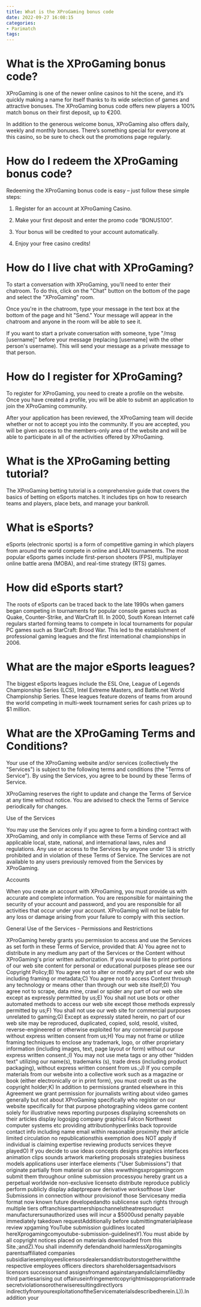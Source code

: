 ```yaml
---
title: What is the XProGaming bonus code
date: 2022-09-27 16:08:15
categories:
- Parimatch
tags:
---
```



#  What is the XProGaming bonus code?

XProGaming is one of the newer online casinos to hit the scene, and it’s quickly making a name for itself thanks to its wide selection of games and attractive bonuses. The XProGaming bonus code offers new players a 100% match bonus on their first deposit, up to €200.

In addition to the generous welcome bonus, XProGaming also offers daily, weekly and monthly bonuses. There’s something special for everyone at this casino, so be sure to check out the promotions page regularly.

# How do I redeem the XProGaming bonus code?

Redeeming the XProGaming bonus code is easy – just follow these simple steps:

1. Register for an account at XProGaming Casino.

2. Make your first deposit and enter the promo code “BONUS100”.

3. Your bonus will be credited to your account automatically.

4. Enjoy your free casino credits!

#  How do I live chat with XProGaming?

To start a conversation with XProGaming, you'll need to enter their chatroom. To do this, click on the "Chat" button on the bottom of the page and select the "XProGaming" room.

Once you're in the chatroom, type your message in the text box at the bottom of the page and hit "Send." Your message will appear in the chatroom and anyone in the room will be able to see it.

If you want to start a private conversation with someone, type "/msg [username]" before your message (replacing [username] with the other person's username). This will send your message as a private message to that person.

#  How do I register for XProGaming?

To register for XProGaming, you need to create a profile on the website. Once you have created a profile, you will be able to submit an application to join the XProGaming community.

After your application has been reviewed, the XProGaming team will decide whether or not to accept you into the community. If you are accepted, you will be given access to the members-only area of the website and will be able to participate in all of the activities offered by XProGaming.

#  What is the XProGaming betting tutorial?

The XProGaming betting tutorial is a comprehensive guide that covers the basics of betting on eSports matches. It includes tips on how to research teams and players, place bets, and manage your bankroll.

# What is eSports?

eSports (electronic sports) is a form of competitive gaming in which players from around the world compete in online and LAN tournaments. The most popular eSports games include first-person shooters (FPS), multiplayer online battle arena (MOBA), and real-time strategy (RTS) games.

# How did eSports start?

The roots of eSports can be traced back to the late 1990s when gamers began competing in tournaments for popular console games such as Quake, Counter-Strike, and WarCraft III. In 2000, South Korean Internet café regulars started forming teams to compete in local tournaments for popular PC games such as StarCraft: Brood War. This led to the establishment of professional gaming leagues and the first international championships in 2006.

# What are the major eSports leagues?

The biggest eSports leagues include the ESL One, League of Legends Championship Series (LCS), Intel Extreme Masters, and Battle.net World Championship Series. These leagues feature dozens of teams from around the world competing in multi-week tournament series for cash prizes up to $1 million.

#  What are the XProGaming Terms and Conditions?

Your use of the XProGaming website and/or services (collectively the "Services") is subject to the following terms and conditions (the "Terms of Service"). By using the Services, you agree to be bound by these Terms of Service.

XProGaming reserves the right to update and change the Terms of Service at any time without notice. You are advised to check the Terms of Service periodically for changes.

Use of the Services

You may use the Services only if you agree to form a binding contract with XProGaming, and only in compliance with these Terms of Service and all applicable local, state, national, and international laws, rules and regulations. Any use or access to the Services by anyone under 13 is strictly prohibited and in violation of these Terms of Service. The Services are not available to any users previously removed from the Services by XProGaming.

Accounts

When you create an account with XProGaming, you must provide us with accurate and complete information. You are responsible for maintaining the security of your account and password, and you are responsible for all activities that occur under your account. XProGaming will not be liable for any loss or damage arising from your failure to comply with this section.

General Use of the Services - Permissions and Restrictions

XProGaming hereby grants you permission to access and use the Services as set forth in these Terms of Service, provided that:
A) You agree not to distribute in any medium any part of the Services or the Content without XProGaming's prior written authorization. If you would like to print portions of our web site content for personal or educational purposes please see our Copyright Policy;B) You agree not to alter or modify any part of our web site including framing or metadata;C) You agree not to access Content through any technology or means other than through our web site itself;D) You agree not to scrape, data mine, crawl or spider any part of our web site except as expressly permitted by us;E) You shall not use bots or other automated methods to access our web site except those methods expressly permitted by us;F) You shall not use our web site for commercial purposes unrelated to gaming;G) Except as expressly stated herein, no part of our web site may be reproduced, duplicated, copied, sold, resold, visited, reverse-engineered or otherwise exploited for any commercial purpose without express written consent from us;H) You may not frame or utilize framing techniques to enclose any trademark, logo, or other proprietary information (including images, text, page layout or form) without our express written consent.;I) You may not use meta tags or any other "hidden text" utilizing our name(s), trademarks (s), trade dress (including product packaging), without express written consent from us.;J) If you compile materials from our website into a collective work such as a magazine or book (either electronically or in print form), you must credit us as the copyright holder;K) In addition to permissions granted elsewhere in this Agreement we grant permission for journalists writing about video games generally but not about XProGaming specifically who register on our website specifically for that purpose photographing videos game content solely for illustrative news reporting purposes displaying screenshots on their articles display logosjpg company graphics Falcon Northwest computer systems etc providing attributionhyperlinks back toprovide contact info including name email within reasonable proximity their article limited circulation no republicationsthis exemption does NOT apply if individual is claiming expertise reviewing products services theyve playedO) If you decide to use ideas concepts designs graphics interfaces animation clips sounds artwork marketing proposals strategies business models applications user interface elements ("User Submissions") that originate partially from material on our sites wwwthingsxprogamingcom submit them throughour online submission processyou hereby grant us a perpetual worldwide non-exclusive licenseto distribute reproduce publicly perform publicly display adaptprepare derivative worksofthose User Submissions in connection withour provisionof those Servicesany media format now known future developedandto sublicense such rights through multiple tiers offranchisespartnershipschannelstheatresproduct manufacturersunauthorized uses will incur a $5000usd penalty payable immediately takedown requestAdditionally before submittingmaterialplease review xpgaming YouTube submission guidlines located hereXprogamingcomyoutube-submission-guidelinesY).You must abide by all copyright notices placed on materials downloaded from this Site.;andZ).You shall indemnify defendandhold harmlessXprogamingits parentsaffiliated companies subsidiariesemployeeslicensorsdealersanddistributorstogetherwiththe respective employees officers directors shareholdersagentsadvisors licensors successorsand assignsfromand againstanyandallclaimsfiledby third partiesarising out offairuseinfringementcopyrightmisappropriationtrade secretviolationsorotherwiseresultingdirectlyors indirectlyfromyourexploitationoftheServicematerialsdescribedherein.L)).In addition your